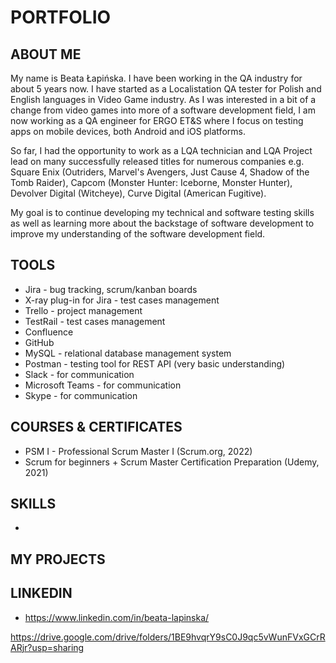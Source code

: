 # PORTFOLIO


## ABOUT ME
My name is Beata Łapińska. I have been working in the QA industry for about 5 years now. I have started as a Localistation QA tester for Polish and English languages in Video Game industry. As I was interested in a bit of a change from video games into more of a software development field, I am now working as a QA engineer for ERGO ET&S where I focus on testing apps on mobile devices, both Android and iOS platforms.

So far, I had the opportunity to work as a LQA technician and LQA Project lead on many successfully released titles for numerous companies e.g. Square Enix (Outriders, Marvel's Avengers, Just Cause 4, Shadow of the Tomb Raider), Capcom (Monster Hunter: Iceborne, Monster Hunter), Devolver Digital (Witcheye), Curve Digital (American Fugitive).

My goal is to continue developing my technical and software testing skills as well as learning more about the backstage of software development to improve my understanding of the software development field.



## TOOLS

* Jira - bug tracking, scrum/kanban boards
* X-ray plug-in for Jira - test cases management
* Trello - project management
* TestRail - test cases management
* Confluence
* GitHub
* MySQL - relational database management system
* Postman - testing tool for REST API (very basic understanding)
* Slack - for communication
* Microsoft Teams - for communication
* Skype - for communication


## COURSES & CERTIFICATES

* PSM I - Professional Scrum Master I (Scrum.org, 2022)
* Scrum for beginners + Scrum Master Certification Preparation (Udemy, 2021)

## SKILLS
* 
## MY PROJECTS
## LINKEDIN
* https://www.linkedin.com/in/beata-lapinska/



https://drive.google.com/drive/folders/1BE9hvqrY9sC0J9qc5vWunFVxGCrRARjr?usp=sharing
